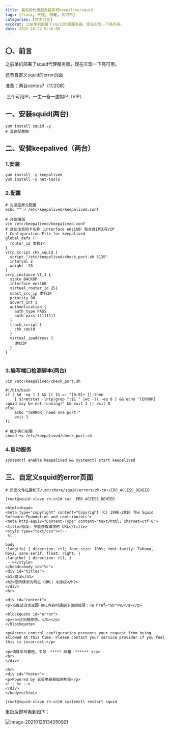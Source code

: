 ```yaml
---
title: 高可用代理服务器实现keepalive+squid
tags: [linux, 代理, 部署, 高可用]
categories: [技术分享]
excerpt: 之前单机部署了squid代理服务器，现在实现一下高可用。
date: 2025-10-22 9:36:00
---
```

## 〇、前言

之前单机部署了squid代理服务器，现在实现一下高可用。

还有自定义squid的error页面

准备：两台centos7（1C2GB）

​			三个可用IP，一主一备一虚拟IP（VIP）

## 一、安装squid(两台)

```shell
yum install squid -y
# 具体配置略
```

## 二、安装keepalived（两台）

### 1.安装

```shell
yum install -y keepalived
yum install -y net-tools
```

### 2.配置

```shell
# 先清空原先配置
echo "" > /etc/keepalived/keepalived.conf

# 开始编辑
vim /etc/keepalived/keepalived.conf
# 这边注意网卡名称（interface ens160）和自身IP还有VIP
! Configuration File for keepalived
global_defs {
  router_id 本机IP
}
vrrp_script chk_squid {
  script "/etc/keepalived/check_port.sh 3128"
  interval 2
  weight -20
}
vrrp_instance VI_1 {
  state BACKUP
  interface ens160
  virtual_router_id 251
  mcast_src_ip 本机IP
  priority 90
  advert_int 1
  authentication {
    auth_type PASS
    auth_pass 11111111
  }
  track_script {
    chk_squid
  }
  virtual_ipaddress {
    虚拟IP
  }
}


```

### 3.编写端口检测脚本(两台)

```shell
vim /etc/keepalived/check_port.sh

#!/bin/bash
if [ $# -eq 1 ] && [[ $1 =~ ^[0-9]+ ]];then
    [ $(netstat -lntp|grep ":$1 " |wc -l) -eq 0 ] && echo "[ERROR] squid may be not running!" && exit 1 || exit 0
else
    echo "[ERROR] need one port!"
    exit 1
fi

# 赋予执行权限
chmod +x /etc/keepalived/check_port.sh
```

### 4.启动服务

```shell
systemctl enable keepalived && systemctl start keepalived
```

## 三、自定义squid的error页面

```shell
# 页面文件位置如下/usr/share/squid/errors/zh-cn+/ERR_ACCESS_DENIED

[root@squid-slave zh-cn]# cat  ERR_ACCESS_DENIED

<html><head>
<meta type="copyright" content="Copyright (C) 1996-2016 The Squid Software Foundation and contributors">
<meta http-equiv="Content-Type" content="text/html; charset=utf-8">
<title>错误: 不能获取请求的 URL</title>
<style type="text/css"><!--
 %l

body
:lang(fa) { direction: rtl; font-size: 100%; font-family: Tahoma, Roya, sans-serif; float: right; }
:lang(he) { direction: rtl; }
 --></style>
</head><body id="%c">
<div id="titles">
<h1>错误</h1>
<h2>您所请求的网址（URL）未授权</h2>
</div>
<hr>

<div id="content">
<p>当尝试请求返回 URL内容时遇到下面的错误：<a href="%U">%U</a></p>

<blockquote id="error">
<p><b>访问被拒绝。</b></p>
</blockquote>

<p>Access control configuration prevents your request from being allowed at this time. Please contact your service provider if you feel this is incorrect.</p>

<p>请联系马春旺。工号：***** 邮箱：****** </p>
<br>
</div>

<hr>
<div id="footer">
<p>Powered by 五星电器基础架构部</p>
<!-- %c -->
</div>
</body></html>

[root@squid-slave zh-cn]# systemctl restart squid
```

重启后即可看到如下：

![image-20210125134350921](https://gitee.com/ma_chun_wang/md_picture/raw/master/img/image-20210125134350921.png)